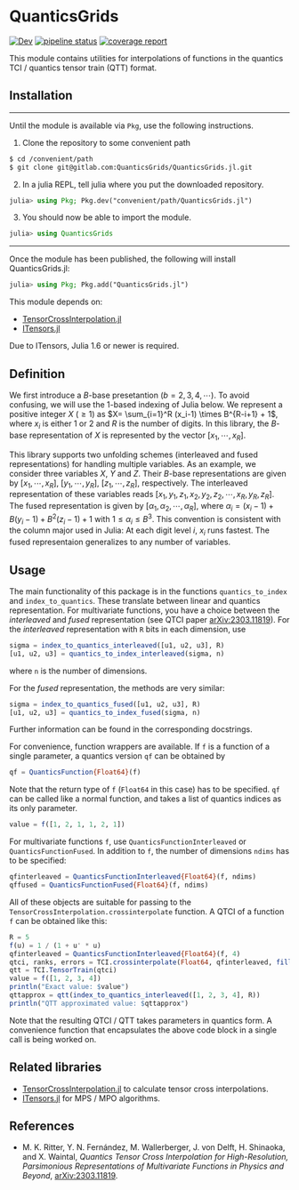 # QuanticsGrids

[![Dev](https://img.shields.io/badge/docs-dev-blue.svg)](https://tensors4fields.gitlab.io/QuanticsGrids.jl/dev/index.html)
[![pipeline status](https://gitlab.com/tensors4fields/QuanticsGrids.jl/badges/main/pipeline.svg)](https://gitlab.com/tensors4fields/QuanticsGrids.jl/-/commits/main)
[![coverage report](https://gitlab.com/tensors4fields/QuanticsGrids.jl/badges/main/coverage.svg)](https://gitlab.com/tensors4fields/QuanticsGrids.jl/-/commits/main)

This module contains utilities for interpolations of functions in the quantics TCI / quantics tensor train (QTT) format.

## Installation

---

Until the module is available via `Pkg`, use the following instructions.

1. Clone the repository to some convenient path
```sh
$ cd /convenient/path
$ git clone git@gitlab.com:QuanticsGrids/QuanticsGrids.jl.git
```
2. In a julia REPL, tell julia where you put the downloaded repository.
```julia
julia> using Pkg; Pkg.dev("convenient/path/QuanticsGrids.jl")
```
3. You should now be able to import the module.
```julia
julia> using QuanticsGrids
```
---

Once the module has been published, the following will install QuanticsGrids.jl:

```julia
julia> using Pkg; Pkg.add("QuanticsGrids.jl")
```

This module depends on:
- [TensorCrossInterpolation.jl](https://gitlab.com/QuanticsGrids/tensorcrossinterpolation.jl)
- [ITensors.jl](https://github.com/ITensor/ITensors.jl)

Due to ITensors, Julia 1.6 or newer is required.

## Definition
We first introduce a $B$-base presetantion ($b=2, 3, 4, \cdots$).
To avoid confusing, we will use the 1-based indexing of Julia below.
We represent a positive integer $X~(\ge 1)$ as $X= \sum_{i=1}^R (x_i-1) \times B^{R-i+1} + 1$, where $x_i$ is either 1 or 2 and $R$ is the number of digits.
In this library, the $B$-base representation of $X$ is represented by the vector $[x_1, \cdots, x_R]$.

This library supports two unfolding schemes (interleaved and fused representations) for handling multiple variables.
As an example, we consider three variables $X$, $Y$ and $Z$.
Their $B$-base representations are given by  $[x_1, \cdots, x_R]$, $[y_1, \cdots, y_R]$, $[z_1, \cdots, z_R]$, respectively.
The interleaved representation of these variables reads $[x_1, y_1, z_1, x_2, y_2, z_2, \cdots, x_R, y_R, z_R]$.
The fused representation is given by $[\alpha_1, \alpha_2, \cdots, \alpha_R]$, where $\alpha_i = (x_i-1) + B(y_i-1) + B^2 (z_i-1) + 1$ with $1 \le \alpha_i \le B^3$.
This convention is consistent with the column major used in Julia: At each digit level $i$, $x_i$ runs fastest.
The fused representaion generalizes to any number of variables.


## Usage

The main functionality of this package is in the functions `quantics_to_index` and `index_to_quantics`. These translate between linear and quantics representation. For multivariate functions, you have a choice between the *interleaved* and *fused* representation (see QTCI paper [arXiv:2303.11819](http://arxiv.org/abs/2303.11819)). For the *interleaved* representation with `R` bits in each dimension, use
```julia
sigma = index_to_quantics_interleaved([u1, u2, u3], R)
[u1, u2, u3] = quantics_to_index_interleaved(sigma, n)
```
where `n` is the number of dimensions.

For the *fused* representation, the methods are very similar:
```julia
sigma = index_to_quantics_fused([u1, u2, u3], R)
[u1, u2, u3] = quantics_to_index_fused(sigma, n)
```
Further information can be found in the corresponding docstrings.

For convenience, function wrappers are available. If `f` is a function of a single parameter, a quantics version `qf` can be obtained by
```julia
qf = QuanticsFunction{Float64}(f)
```
Note that the return type of `f` (`Float64` in this case) has to be specified. `qf` can be called like a normal function, and takes a list of quantics indices as its only parameter.
```julia
value = f([1, 2, 1, 1, 2, 1])
```
For multivariate functions `f`, use `QuanticsFunctionInterleaved` or `QuanticsFunctionFused`. In addition to `f`, the number of dimensions `ndims` has to be specified:
```julia
qfinterleaved = QuanticsFunctionInterleaved{Float64}(f, ndims)
qffused = QuanticsFunctionFused{Float64}(f, ndims)
```
All of these objects are suitable for passing to the `TensorCrossInterpolation.crossinterpolate` function. A QTCI of a function `f` can be obtained like this:
```julia
R = 5
f(u) = 1 / (1 + u' * u)
qfinterleaved = QuanticsFunctionInterleaved{Float64}(f, 4)
qtci, ranks, errors = TCI.crossinterpolate(Float64, qfinterleaved, fill(2, 4 * R))
qtt = TCI.TensorTrain(qtci)
value = f([1, 2, 3, 4])
println("Exact value: $value")
qttapprox = qtt(index_to_quantics_interleaved([1, 2, 3, 4], R))
println("QTT approximated value: $qttapprox")
```
Note that the resulting QTCI / QTT takes parameters in quantics form.
A convenience function that encapsulates the above code block in a single call is being worked on.

## Related libraries
- [TensorCrossInterpolation.jl](https://gitlab.com/QuanticsGrids/tensorcrossinterpolation.jl) to calculate tensor cross interpolations.
- [ITensors.jl](https://github.com/ITensor/ITensors.jl) for MPS / MPO algorithms.

## References
- M. K. Ritter, Y. N. Fernández, M. Wallerberger, J. von Delft, H. Shinaoka, and X. Waintal, *Quantics Tensor Cross Interpolation for High-Resolution, Parsimonious Representations of Multivariate Functions in Physics and Beyond*, [arXiv:2303.11819](http://arxiv.org/abs/2303.11819).
